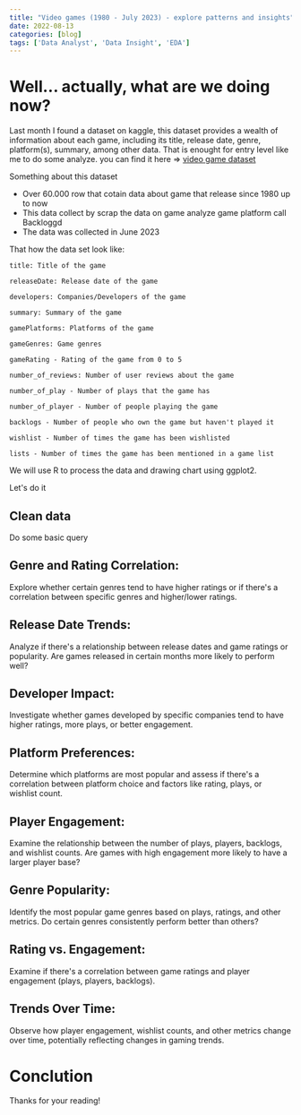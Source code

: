 ```yaml
---
title: "Video games (1980 - July 2023) - explore patterns and insights"
date: 2022-08-13
categories: [blog]
tags: ['Data Analyst', 'Data Insight', 'EDA']
---
```


# Well... actually, what are we doing now?
Last month I found a dataset on kaggle, this dataset provides a wealth of information about each game, including its title, release date, genre, platform(s), summary, among other data. That is enought for entry level like me to do some analyze. you can find it here =>
<a href="https://www.kaggle.com/datasets/matheusfonsecachaves/popular-video-games">video game dataset</a>


Something about this dataset
- Over 60.000 row that cotain data about game that release since 1980 up to now
- This data collect by scrap the data on game analyze game platform call Backloggd
- The data was collected in June 2023

That how the data set look like:

    title: Title of the game

    releaseDate: Release date of the game

    developers: Companies/Developers of the game

    summary: Summary of the game

    gamePlatforms: Platforms of the game

    gameGenres: Game genres

    gameRating - Rating of the game from 0 to 5

    number_of_reviews: Number of user reviews about the game

    number_of_play - Number of plays that the game has

    number_of_player - Number of people playing the game

    backlogs - Number of people who own the game but haven't played it

    wishlist - Number of times the game has been wishlisted

    lists - Number of times the game has been mentioned in a game list

We will use R to process the data and drawing chart using ggplot2. 

Let's do it


## Clean data

Do some basic query

## Genre and Rating Correlation:

Explore whether certain genres tend to have higher ratings or if there's a correlation between specific genres and higher/lower ratings.
## Release Date Trends:

Analyze if there's a relationship between release dates and game ratings or popularity. Are games released in certain months more likely to perform well?
## Developer Impact:

Investigate whether games developed by specific companies tend to have higher ratings, more plays, or better engagement.
## Platform Preferences:

Determine which platforms are most popular and assess if there's a correlation between platform choice and factors like rating, plays, or wishlist count.
## Player Engagement:

Examine the relationship between the number of plays, players, backlogs, and wishlist counts. Are games with high engagement more likely to have a larger player base?
## Genre Popularity:

Identify the most popular game genres based on plays, ratings, and other metrics. Do certain genres consistently perform better than others?

## Rating vs. Engagement:

Examine if there's a correlation between game ratings and player engagement (plays, players, backlogs).
## Trends Over Time:

Observe how player engagement, wishlist counts, and other metrics change over time, potentially reflecting changes in gaming trends.

# Conclution

Thanks for your reading!